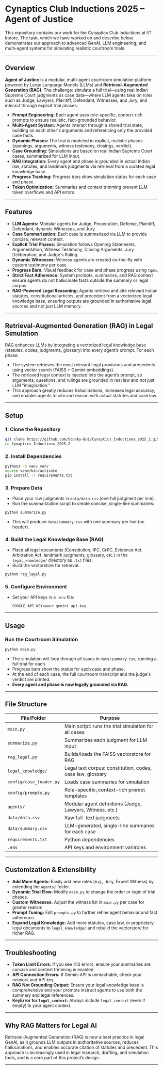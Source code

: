 # Cynaptics Club Inductions 2025 – Agent of Justice

This repository contains our work for the Cynaptics Club inductions at IIT Indore. The task, which we have worked on and describe below, demonstrates our approach to advanced GenAI, LLM engineering, and multi-agent systems for simulating realistic courtroom trials.

---

## Overview

**Agent of Justice** is a modular, multi-agent courtroom simulation platform powered by Large Language Models (LLMs) and **Retrieval-Augmented Generation (RAG)**. The challenge: simulate a full trial—using real Indian Supreme Court judgments as case data—where LLM agents take on roles such as Judge, Lawyers, Plaintiff, Defendant, Witnesses, and Jury, and interact through explicit trial phases.

- **Prompt Engineering:** Each agent uses role-specific, context-rich prompts to ensure realistic, fact-grounded behavior.
- **Multi-Agent System:** Agents interact through a shared trial state, building on each other's arguments and referencing only the provided case facts.
- **Dynamic Phases:** The trial is modeled in explicit, realistic phases (openings, arguments, witness testimony, closings, verdict).
- **Case Grounding:** Simulations are based on real Indian Supreme Court cases, summarized for LLM input.
- **RAG Integration:** Every agent and phase is grounded in actual Indian law, statutes, and landmark judgments via retrieval from a curated legal knowledge base.
- **Progress Tracking:** Progress bars show simulation status for each case and phase.
- **Token Optimization:** Summaries and context trimming prevent LLM token overflows and API errors.

---

## Features

- **LLM Agents:** Modular agents for Judge, Prosecution, Defense, Plaintiff, Defendant, dynamic Witnesses, and Jury.
- **Case Summarization:** Each case is summarized via LLM to provide concise, relevant context.
- **Explicit Trial Phases:** Simulation follows Opening Statements, Argumentation, Witness Testimony, Closing Arguments, Jury Deliberation, and Judge's Ruling.
- **Dynamic Witnesses:** Witness agents are created on-the-fly with custom testimony per case.
- **Progress Bars:** Visual feedback for case and phase progress using `tqdm`.
- **Strict Fact Adherence:** System prompts, summaries, and RAG context ensure agents do not hallucinate facts outside the summary or legal corpus.
- **RAG-Powered Legal Reasoning:** Agents retrieve and cite relevant Indian statutes, constitutional articles, and precedent from a vectorized legal knowledge base, ensuring outputs are grounded in authoritative legal sources and not just LLM memory.

---

## Retrieval-Augmented Generation (RAG) in Legal Simulation

RAG enhances LLMs by integrating a vectorized legal knowledge base (statutes, codes, judgments, glossary) into every agent’s prompt. For each phase:
- The system retrieves the most relevant legal provisions and precedents using vector search (FAISS + Gemini embeddings).
- The retrieved legal context is injected into the agent’s prompt, so arguments, questions, and rulings are grounded in real law and not just LLM “imagination.”
- This approach greatly reduces hallucinations, increases legal accuracy, and enables agents to cite and reason with actual statutes and case law.

---

## Setup

### 1. Clone the Repository

```bash
git clone https://github.com/Stonky-Boi/Cynaptics_Inductions_2025_2.git
cd Cynaptics_Inductions_2025_2
```

### 2. Install Dependencies

```bash
python3 -m venv venv
source venv/bin/activate
pip install -r requirements.txt
```

### 3. Prepare Data

- Place your raw judgments in `data/data.csv` (one full judgment per line).
- Run the summarization script to create concise, single-line summaries:

```bash
python summarize.py
```
- This will produce `data/summary.csv` with one summary per line (no header).

### 4. Build the Legal Knowledge Base (RAG)

- Place all legal documents (Constitution, IPC, CrPC, Evidence Act, Arbitration Act, landmark judgments, glossary, etc.) in the `legal_knowledge/` directory as `.txt` files.
- Build the vectorstore for retrieval:

```bash
python rag_legal.py
```

### 5. Configure Environment

- Set your API keys in a `.env` file:
  ```
  GOOGLE_API_KEY=your_gemini_api_key
  ```

---

## Usage

### Run the Courtroom Simulation

```bash
python main.py
```

- The simulation will loop through all cases in `data/summary.csv`, running a full trial for each.
- Progress bars show the status for each case and phase.
- At the end of each case, the full courtroom transcript and the judge's verdict are printed.
- **Every agent and phase is now legally grounded via RAG.**

---

## File Structure

| File/Folder              | Purpose                                                      |
|--------------------------|--------------------------------------------------------------|
| `main.py`                | Main script: runs the trial simulation for all cases         |
| `summarize.py`           | Summarizes each judgment for LLM input                       |
| `rag_legal.py`           | Builds/loads the FAISS vectorstore for RAG                   |
| `legal_knowledge/`       | Legal text corpus: constitution, codes, case law, glossary   |
| `config/case_loader.py`  | Loads case summaries for simulation                          |
| `config/prompts.py`      | Role-specific, context-rich prompt templates                 |
| `agents/`                | Modular agent definitions (Judge, Lawyers, Witness, etc.)    |
| `data/data.csv`          | Raw full-text judgments                                      |
| `data/summary.csv`       | LLM-generated, single-line summaries for each case           |
| `requirements.txt`       | Python dependencies                                          |
| `.env`                   | API keys and environment variables                           |

---

## Customization & Extensibility

- **Add More Agents:** Easily add new roles (e.g., Jury, Expert Witness) by extending the `agents/` folder.
- **Dynamic Trial Flow:** Modify `main.py` to change the order or logic of trial phases.
- **Custom Witnesses:** Adjust the witness list in `main.py` per case for greater realism.
- **Prompt Tuning:** Edit `prompts.py` to further refine agent behavior and fact adherence.
- **Expand Legal Knowledge:** Add more statutes, case law, or proprietary legal documents to `legal_knowledge/` and rebuild the vectorstore for richer RAG.

---

## Troubleshooting

- **Token Limit Errors:** If you see 413 errors, ensure your summaries are concise and context trimming is enabled.
- **API Connection Errors:** If Gemini API is unreachable, check your network and API key.
- **RAG Not Grounding Output:** Ensure your legal knowledge base is comprehensive and your prompts instruct agents to use both the summary and legal references.
- **KeyError for `legal_context`:** Always include `legal_context` (even if empty) in your agent context.

---

## Why RAG Matters for Legal AI

Retrieval-Augmented Generation (RAG) is now a best practice in legal GenAI, as it grounds LLM outputs in authoritative sources, reduces hallucinations, and enables accurate citation of statutes and precedent. This approach is increasingly used in legal research, drafting, and simulation tools, and is a core part of this project’s design.

---
